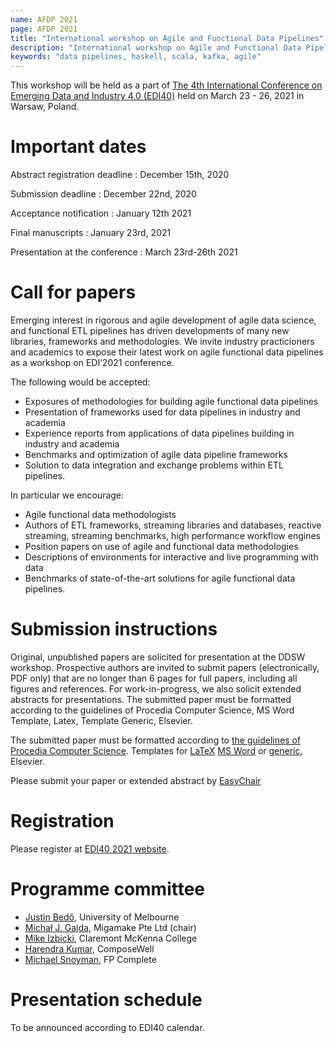 ```yaml
---
name: AFDP 2021
page: AFDP 2021
title: "International workshop on Agile and Functional Data Pipelines"
description: "International workshop on Agile and Functional Data Pipelines"
keywords: "data pipelines, haskell, scala, kafka, agile"
---
```


This workshop will be held as a part of [The 4th International Conference on Emerging Data and Industry 4.0 (EDI40)](http://cs-conferences.acadiau.ca/EDI40-21/) held on March 23 - 26, 2021 in Warsaw, Poland.

# Important dates

Abstract registration deadline
  : December 15th, 2020

Submission deadline
  : December 22nd, 2020

Acceptance notification
  : January 12th 2021

Final manuscripts
  : January 23rd, 2021

Presentation at the conference
  : March 23rd-26th 2021

# Call for papers

Emerging interest in rigorous and agile development of agile data science, and functional ETL pipelines has driven developments of many new libraries, frameworks and methodologies.
We invite industry practicioners and academics to expose their latest work on agile functional data pipelines as a workshop on EDI’2021 conference.

The following would be accepted:
* Exposures of methodologies for building agile functional data pipelines
* Presentation of frameworks used for data pipelines in industry and academia
* Experience reports from applications of data pipelines building in industry and academia
* Benchmarks and optimization of agile data pipeline frameworks
* Solution to data integration and exchange problems within ETL pipelines.

In particular we encourage:
* Agile functional data methodologists
* Authors of ETL frameworks, streaming libraries and databases, reactive streaming, streaming benchmarks, high performance workflow engines
* Position papers on use of agile and functional data methodologies
* Descriptions of environments for interactive and live programming with data
* Benchmarks of state-of-the-art solutions for agile functional data pipelines.

# Submission instructions

Original, unpublished papers are solicited for presentation at the DDSW workshop. Prospective authors are invited to submit papers (electronically, PDF only) that are no longer than 6 pages for full papers, including all figures and references. For work-in-progress, we also solicit extended abstracts for presentations.
The submitted paper must be formatted according to the guidelines of Procedia Computer Science, MS Word Template, Latex, Template Generic, Elsevier.

The submitted paper must be formatted according to [the guidelines of Procedia Computer Science](http://www.elsevier.com/journals/procedia-computer-science/1877-0509/guide-for-authors/). Templates for [LaTeX](http://cs-conferences.acadiau.ca/EDI40-20/templates/EDI40_PROCS_Template.zip) [MS Word](http://cs-conferences.acadiau.ca/EDI40-20/templates/EDI40_PROCS_Template.doc) or [generic](http://cs-conferences.acadiau.ca/EDI40-20/templates/EDI40-Template-Generic.pdf), Elsevier.

Please submit your paper or extended abstract by [EasyChair](https://easychair.org/my/conference?conf=afdp2021#)

# Registration

Please register at [EDI40 2021 website](http://cs-conferences.acadiau.ca/EDI40-21/).

# Programme committee

* [Justin Bedő](https://cua0.org), University of Melbourne
* [Michał J. Gajda](https://migamake.com), Migamake Pte Ltd (chair)
* [Mike Izbicki](https://izbicki.me/), Claremont McKenna College
* [Harendra Kumar](https://twitter.com/hk_hooda), ComposeWell
* [Michael Snoyman](https://www.snoyman.com), FP Complete

# Presentation schedule

To be announced according to EDI40 calendar.

